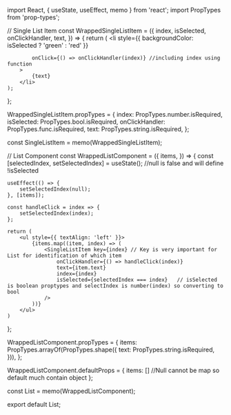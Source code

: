 import React, { useState, useEffect, memo } from 'react';
import PropTypes from 'prop-types';

// Single List Item
const WrappedSingleListItem = ({
    index,
    isSelected,
    onClickHandler,
    text,
}) => {
    return (
        <li
            style={{ backgroundColor: isSelected ? 'green' : 'red' }}

            onClick={() => onClickHandler(index)} //including index using function
        >
            {text}
        </li>
    );
};


WrappedSingleListItem.propTypes = {
    index: PropTypes.number.isRequired,
    isSelected: PropTypes.bool.isRequired,
    onClickHandler: PropTypes.func.isRequired,
    text: PropTypes.string.isRequired,
};


const SingleListItem = memo(WrappedSingleListItem);

// List Component
const WrappedListComponent = ({
    items,
}) => {
    const [selectedIndex, setSelectedIndex] = useState(); //null is false and will define !isSelected

    useEffect(() => {
        setSelectedIndex(null);
    }, [items]);

    const handleClick = index => {
        setSelectedIndex(index);
    };

    return (
        <ul style={{ textAlign: 'left' }}>
            {items.map((item, index) => (
                <SingleListItem key={index} // Key is very important for List for identification of which item
                    onClickHandler={() => handleClick(index)}
                    text={item.text}
                    index={index}
                    isSelected={selectedIndex === index}   // isSelected is boolean proptypes and selectIndex is number(index) so converting to bool
                />
            ))}
        </ul>
    )
};

WrappedListComponent.propTypes = {
    items: PropTypes.arrayOf(PropTypes.shape({
        text: PropTypes.string.isRequired,
    })),
};

WrappedListComponent.defaultProps = {
    items: [] //Null cannot be map so default much contain object
};

const List = memo(WrappedListComponent);

export default List;

